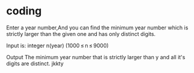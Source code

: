 # coding

 Enter a year number,And you can find the minimum year number which is strictly larger than the given one and has only distinct digits.

Input is: integer n(year) (1000 ≤ n ≤ 9000) 

Output
The minimum year number that is strictly larger than y and all it's digits are distinct. 
jkkty
